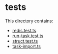 # tests

This directory contains:

- [redis.test.ts](src/tests/redis.test.ts)
- [run-task.test.ts](src/tests/run-task.test.ts)
- [struct.test.ts](src/tests/struct.test.ts)
- [task-import.ts](src/tests/task-import.ts)
